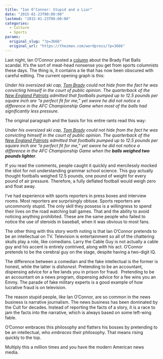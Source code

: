 ```yaml
---
title: "Ian O’Connor: Stupid and a Liar"
date: "2015-01-23T00:00:00"
lastmod: "2015-01-23T00:00:00"
categories:
  - Culture
  - Sports
params:
  original_slug: "?p=3666"
  original_url: "https://thezman.com/wordpress/?p=3666"
---
```


Last night, Ian O’Connor posted a <a
href="http://espn.go.com/new-york/nfl/story/_/id/12213363/tom-brady-tale-hold-weight"
rel="noopener" target="_blank">column</a> about the Brady Flat Balls
scandal. It’s the sort of meat-head nonsense you get from sports
columnists these days. The thing is, it contains a lie that has now been
obscured with careful editing. The current opening graph is this:

*Under his oversized ski cap, [Tom
Brady](http://espn.go.com/nfl/player/_/id/2330/tom-brady) could not hide
from the fact he was convicting himself in the court of public opinion.
The quarterback of the [New England
Patriots](http://espn.go.com/nfl/team/_/name/ne/new-england-patriots)
admitted that footballs pumped up to 12.5 pounds per square inch are “a
perfect fit for me,” yet swore he did not notice a difference in the AFC
Championship Game when most of the balls had significantly less
pressure.*

The original paragraph and the basis for his entire rants read this way:

*Under his oversized ski cap,
<a href="http://espn.go.com/nfl/player/_/id/2330/tom-brady"
rel="noopener" target="_blank">Tom Brady</a> could not hide from the
fact he was convicting himself in the court of public opinion. The
quarterback of the
<a href="http://espn.go.com/nfl/team/_/name/ne/new-england-patriots"
rel="noopener" target="_blank">New England Patriots</a> admitted that
footballs pumped up to 12.5 pounds per square inch are “a perfect fit
for me,” yet swore he did not notice a difference in the AFC
Championship Game when the **balls weighed two pounds lighter**.*

If you read the comments, people caught it quickly and mercilessly
mocked the idiot for not understanding grammar school science. This guy
actually thought footballs weighed 12.5 pounds, one pound of weight for
every pound of air pressure. Therefore, a fully deflated football would
weigh zero and float away.

I’ve had experience with sports reporters in press boxes and interview
rooms. Most reporters are surprisingly obtuse. Sports reporters are
uncommonly stupid. The only skill they possess is a willingness to spend
their lives on the road watching ball games. That and the ability to
avoid noticing anything prohibited. These are the same people who failed
to notice the use of steroids in baseball, when it was obvious to most
fans.

The other thing with this story worth noting is that Ian O’Connor
pretends to be an intellectual on TV. Television is entertainment so all
of the chattering skulls play a role, like comedians. Larry the Cable
Guy is not actually a cable guy and his accent is entirely contrived,
along with his act. O’Connor pretends to be the cerebral guy on the
stage, despite having a two-digit IQ.

The difference between a comedian and the fake intellectual is the
former is honest, while the latter is *dishonest*. Pretending to be an
accountant, dispensing advice for a fee lands you in prison for fraud. 
Pretending to be an accountant on a news program, dispensing advice for
a fee wins you an Emmy. The parade of fake military experts is a good
example of how lucrative fraud is on television.

The reason stupid people, like Ian O’Connor, are so common in the news
business is narrative journalism. The news business has been dominated
by the Cult for decades. Instead of reporting the facts of a story, it
is a race to jam the facts into the narrative, which is always based on
some left-wing fable.

O’Connor embraces this philosophy and flatters his bosses by pretending
to be an intellectual, who *embraces their* philosophy. That means
rising quickly to the top.

Multiply this a million times and you have the modern American news
media.

 
